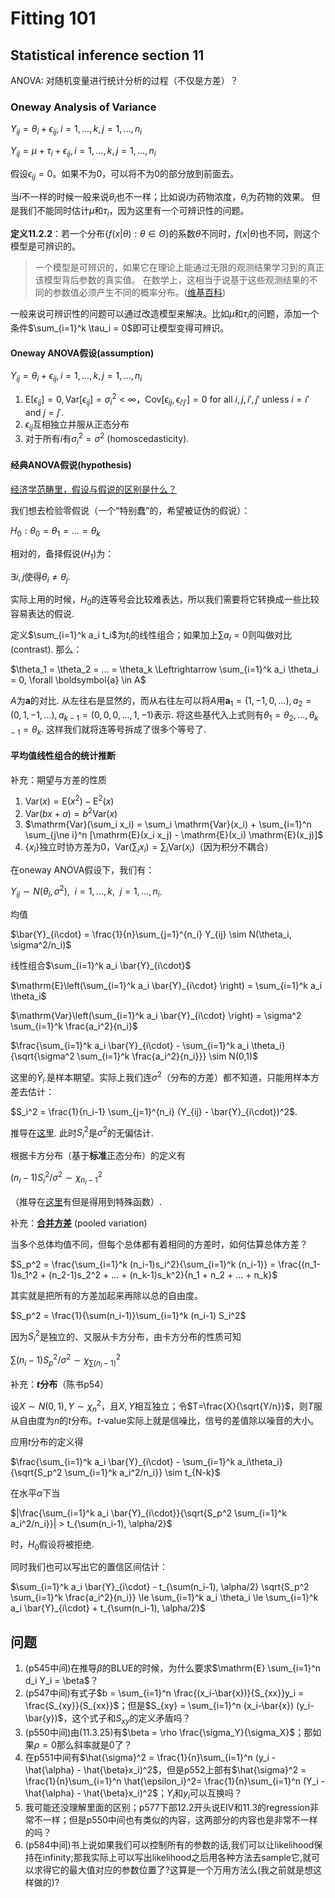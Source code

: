 # Fitting 101

## Statistical inference section 11

ANOVA: 对随机变量进行统计分析的过程（不仅是方差）？

### Oneway Analysis of Variance

$Y_{ij} = \theta_i + \epsilon_{ij}, i = 1, ..., k, j = 1, ..., n_i$

$Y_{ij} = \mu + \tau_i + \epsilon_{ij}, i = 1, ..., k, j = 1, ..., n_i$

假设$\epsilon_{ij} = 0$。如果不为0，可以将不为0的部分放到前面去。

当$i$不一样的时候一般来说$\theta_i$也不一样；比如说$i$为药物浓度，$\theta_i$为药物的效果。
但是我们不能同时估计$\mu$和$\tau_i$，因为这里有一个可辨识性的问题。

**定义11.2.2**：若一个分布$\{f(x|\theta):\theta \in \Theta\}$的系数$\theta$不同时，$f(x|\theta)$也不同，则这个模型是可辨识的。

> 一个模型是可辨识的，如果它在理论上能通过无限的观测结果学习到的真正该模型背后参数的真实值。 在数学上，这相当于说基于这些观测结果的不同的参数值必须产生不同的概率分布。([维基百科](https://zh.wikipedia.org/wiki/%E5%8F%AF%E8%BE%A8%E8%AF%86%E6%80%A7))

一般来说可辨识性的问题可以通过改造模型来解决。比如$\mu$和$\tau_i$的问题，添加一个条件$\sum_{i=1}^k \tau_i = 0$即可让模型变得可辨识。

#### Oneway ANOVA假设(assumption)

$Y_{ij} = \theta_i + \epsilon_{ij}, i = 1, ..., k, j = 1, ..., n_i$

1. $\mathrm{E}[\epsilon_{ij}] = 0, \mathrm{Var}[\epsilon_{ij}] = \sigma_i^2 < \infty$，$\mathrm{Cov}[{\epsilon_{ij}, \epsilon_{i'j'}}] = 0$ for all $i, j, i', j'$ unless $i=i'$ and $j=j'$.
2. $\epsilon_{ij}$互相独立并服从正态分布
3. 对于所有$i$有$\sigma_i^2 = \sigma^2$ (homoscedasticity).

#### 经典ANOVA假说(hypothesis)

[经济学范畴里，假设与假说的区别是什么？](https://www.zhihu.com/question/23977515)

我们想去检验零假说（一个“特别蠢”的，希望被证伪的假说）：

$H_0: \theta_0 = \theta_1 = ... = \theta_k$

相对的，备择假说($H_1$)为：

$\exists i, j$使得$\theta_i \ne \theta_j$.

实际上用的时候，$H_0$的连等号会比较难表达，所以我们需要将它转换成一些比较容易表达的假说.

定义$\sum_{i=1}^k a_i t_i$为$t_i$的线性组合；如果加上$\sum a_i=0$则叫做对比(contrast). 那么：

$\theta_1 = \theta_2 = ... = \theta_k \Leftrightarrow \sum_{i=1}^k a_i \theta_i = 0, \forall \boldsymbol{a} \in A$

$A$为$\boldsymbol{a}$的对比. 
从左往右是显然的，而从右往左可以将$A$用$\boldsymbol{a}_1 = (1, -1, 0, ...), {a}_2 = (0, 1, -1, ...), {a}_{k-1} = (0, 0, 0, ..., 1, -1)$表示.
将这些基代入上式则有$\theta_1 = \theta_2, ..., \theta_{k-1} = \theta_k$.
这样我们就将连等号拆成了很多个等号了.

#### 平均值线性组合的统计推断

补充：期望与方差的性质

1. $\mathrm{Var}(x) = \mathrm{E}(x^2) - \mathrm{E}^2(x)$
2. $\mathrm{Var}(bx+a) = b^2\mathrm{Var}(x)$
3. $\mathrm{Var}(\sum_i x_i) = \sum_i \mathrm{Var}(x_i) + \sum_{i=1}^n \sum_{j\ne i}^n [\mathrm{E}(x_i x_j) - \mathrm{E}(x_i) \mathrm{E}(x_j)]$
4. $\{x_i\}$独立时协方差为0，$\mathrm{Var}(\sum_i x_i) = \sum_i \mathrm{Var}(x_i)$（因为积分不耦合）

在oneway ANOVA假设下，我们有：

$Y_{ij} \sim N(\theta_i, \sigma^2), ~~ i = 1, ..., k,~~ j = 1, ..., n_i$.

均值

$\bar{Y}_{i\cdot} = \frac{1}{n}\sum_{j=1}^{n_i} Y_{ij} \sim N(\theta_i, \sigma^2/n_i)$

线性组合$\sum_{i=1}^k a_i \bar{Y}_{i\cdot}$

$\mathrm{E}\left(\sum_{i=1}^k a_i \bar{Y}_{i\cdot} \right) = \sum_{i=1}^k a_i \theta_i$

$\mathrm{Var}\left(\sum_{i=1}^k a_i \bar{Y}_{i\cdot} \right) = \sigma^2 \sum_{i=1}^k \frac{a_i^2}{n_i}$

$\frac{\sum_{i=1}^k a_i \bar{Y}_{i\cdot} - \sum_{i=1}^k a_i \theta_i}{\sqrt{\sigma^2 \sum_{i=1}^k \frac{a_i^2}{n_i}}} \sim N(0,1)$

这里的$\bar{Y}_{i\cdot}$是样本期望。实际上我们连$\sigma^2$（分布的方差）都不知道，只能用样本方差去估计：

$S_i^2 = \frac{1}{n_i-1} \sum_{j=1}^{n_i} (Y_{ij} - \bar{Y}_{i\cdot})^2$.

推导在[这里](https://zh.wikipedia.org/wiki/%E6%A0%B7%E6%9C%AC%E6%96%B9%E5%B7%AE).
此时$S_i^2$是$\sigma^2$的无偏估计.

根据卡方分布（基于**标准**正态分布）的定义有

$(n_i-1) S_i^2/\sigma^2 \sim \chi^2_{n_i-1}$

（推导在[这里](https://www.zhihu.com/question/37400689)有但是得用到特殊函数）.

补充：[**合并方差**](https://zh.wikipedia.org/wiki/%E5%90%88%E5%B9%B6%E6%96%B9%E5%B7%AE) (pooled variation)

当多个总体均值不同，但每个总体都有着相同的方差时，如何估算总体方差？

$S_p^2 = \frac{\sum_{i=1}^k (n_i-1)s_i^2}{\sum_{i=1}^k (n_i-1)} = \frac{(n_1-1)s_1^2 + (n_2-1)s_2^2 + ... + (n_k-1)s_k^2}{n_1 + n_2 + ... + n_k}$

其实就是把所有的方差加起来再除以总的自由度。

$S_p^2 = \frac{1}{\sum(n_i-1)}\sum_{i=1}^k (n_i-1) S_i^2$

因为$S_i^2$是独立的、又服从卡方分布，由卡方分布的性质可知

$\sum(n_i-1) S_p^2 / \sigma^2 \sim \chi^2_{\sum(n_i-1)}$

补充：**$t$分布**（陈书p54）

设$X \sim N(0,1), Y \sim \chi^2_n$，且$X, Y$相互独立；令$T=\frac{X}{\sqrt{Y/n}}$，则$T$服从自由度为$n$的$t$分布。$t$-value实际上就是信噪比，信号的差值除以噪音的大小。

应用$t$分布的定义得

$\frac{\sum_{i=1}^k a_i \bar{Y}_{i\cdot} - \sum_{i=1}^k a_i\theta_i}{\sqrt{S_p^2 \sum_{i=1}^k a_i^2/n_i}} \sim t_{N-k}$

在水平$\alpha$下当

$|\frac{\sum_{i=1}^k a_i \bar{Y}_{i\cdot}}{\sqrt{S_p^2 \sum_{i=1}^k a_i^2/n_i}}| > t_{\sum(n_i-1), \alpha/2}$

时，$H_0$假设将被拒绝.

同时我们也可以写出它的置信区间估计：

$\sum_{i=1}^k a_i \bar{Y}_{i\cdot} - t_{\sum(n_i-1), \alpha/2} \sqrt{S_p^2 \sum_{i=1}^k \frac{a_i^2}{n_i}} \le \sum_{i=1}^k a_i \theta_i \le \sum_{i=1}^k a_i \bar{Y}_{i\cdot} + t_{\sum(n_i-1), \alpha/2}$


## 问题

1. (p545中间)在推导$\beta$的BLUE的时候，为什么要求$\mathrm{E} \sum_{i=1}^n d_i Y_i = \beta$？
2. (p547中间)有式子$b = \sum_{i=1}^n \frac{(x_i-\bar{x})}{S_{xx}}y_i = \frac{S_{xy}}{S_{xx}}$；但是$S_{xy} = \sum_{i=1}^n (x_i-\bar{x}) (y_i-\bar{y})$，这个式子和$S_{xy}$的定义矛盾吗？
3. (p550中间)由$(11.3.25)$有$\beta = \rho \frac{\sigma_Y}{\sigma_X}$；那如果$\rho = 0$那么斜率就是0了？
4. 在p551中间有$\hat{\sigma}^2 = \frac{1}{n}\sum_{i=1}^n (y_i - \hat{\alpha} - \hat{\beta}x_i)^2$，但是p552上部有$\hat{\sigma}^2 = \frac{1}{n}\sum_{i=1}^n \hat{\epsilon_i}^2= \frac{1}{n}\sum_{i=1}^n (Y_i - \hat{\alpha} - \hat{\beta}x_i)^2$；$Y_i$和$y_i$可以互换吗？
5. 我可能还没理解里面的区别；p577下部12.2开头说EIV和11.3的regression非常不一样；但是p550中间也有类似的内容，这两部分的内容也是非常不一样的吗？
6. (p584中间)书上说如果我们可以控制所有的参数的话,我们可以让likelihood保持在infinity;那我实际上可以写出likelihood之后用各种方法去sample它,就可以求得它的最大值对应的参数位置了?这算是一个万用方法么(我之前就是想这样做的)?